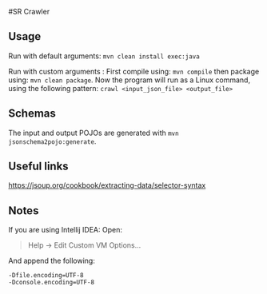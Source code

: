 #SR Crawler

## Usage 
Run with default arguments: `mvn clean install exec:java`

Run with  custom arguments : First compile using:  `mvn compile`
							 then package using:  `mvn clean package`.
							 Now the program will run as a Linux command, using the following pattern:
`crawl <input_json_file> <output_file>`


## Schemas 
The input and output POJOs are generated with `mvn jsonschema2pojo:generate`. 

## Useful links
https://jsoup.org/cookbook/extracting-data/selector-syntax

## Notes
If you are using Intellij IDEA:
Open:

> Help -> Edit Custom VM Options...

And append the following:

```
-Dfile.encoding=UTF-8
-Dconsole.encoding=UTF-8
```